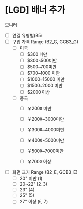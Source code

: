 # [LGD] 배너 추가

모니터
- [ ] 연결 유형별(B5)
- [ ] 구입 가격 Range (B2_G, GCB3_G)
  - [ ] 미국
    - [ ] $300 미만
    - [ ] $300~500미만
    - [ ] $500~700미만
    - [ ] $700~1000 미만
    - [ ] $1000~15000 미만
    - [ ] $1500~2000 미만
    - [ ] $2000 이상
  - [ ] 중국
    - [ ] ￥2000 미만
    - [ ] ￥2000~3000미만
    - [ ] ￥3000~4000미만
    - [ ] ￥4000~5000미만
    - [ ] ￥5000~7000미만
    - [ ] ￥7000 이상


- [ ] 화면 크기 Range (B2_E, GCB3_E)
  - [ ] 20" 미만 (1)
  - [ ] 20~22" (2, 3)
  - [ ] 23" (4)
  - [ ] 25" (5)
  - [ ] 27" 이상 (6, 7)
